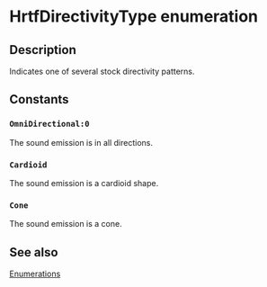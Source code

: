 # HrtfDirectivityType enumeration

## Description

Indicates one of several stock directivity patterns.

## Constants

### `OmniDirectional:0`

The sound emission is in all directions.

### `Cardioid`

The sound emission is a cardioid shape.

### `Cone`

The sound emission is a cone.

## See also

[Enumerations](https://learn.microsoft.com/windows/desktop/xaudio2/enumerations)